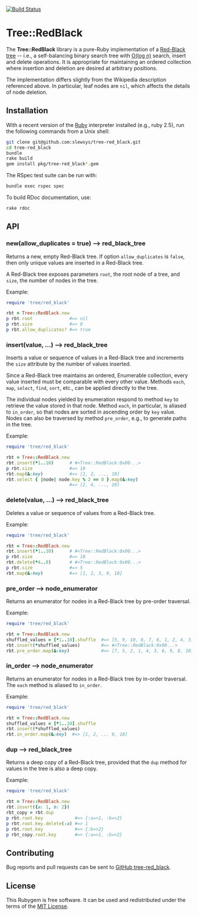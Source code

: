 [![Build Status](https://travis-ci.com/slewsys/tree-red_black.svg?branch=master)](https://travis-ci.com/slewsys/tree-red_black)

# Tree::RedBlack

The __Tree::RedBlack__ library is a pure-Ruby implementation of
a [Red-Black tree](https://en.wikipedia.org/wiki/Red–black_tree) --
i.e., a self-balancing binary search tree
with [O(log n)](https://en.wikipedia.org/wiki/Big-O_notation) search,
insert and delete operations. It is appropriate for maintaining an
ordered collection where insertion and deletion are desired at
arbitrary positions.

The implementation differs slightly from the Wikipedia description
referenced above. In particular, leaf nodes are `nil`, which affects the
details of node deletion.

## Installation
With a recent version of the [Ruby](https://www.ruby-lang.org/en/)
interpreter installed (e.g., ruby 2.5), run the following commands
from a Unix shell:

```bash
git clone git@github.com:slewsys/tree-red_black.git
cd tree-red_black
bundle
rake build
gem install pkg/tree-red_black*.gem
```

The RSpec test suite can be run with:

```bash
bundle exec rspec spec
```

To build RDoc documentation, use:

```bash
rake rdoc
```

## API

### new(allow_duplicates = true) --> red_black_tree

Returns a new, empty Red-Black tree. If option `allow_duplicates` is
`false`, then only unique values are inserted in a Red-Black tree.

A Red-Black tree exposes parameters `root`, the root node of a tree,
and `size`, the number of nodes in the tree.

Example:

```ruby
require 'tree/red_black'

rbt = Tree::RedBlack.new
p rbt.root              #=> nil
p rbt.size              #=> 0
p rbt.allow_duplicates? #=> true
```

### insert(value, ...) --> red_black_tree

Inserts a value or sequence of values in a Red-Black tree and
increments the `size` attribute by the number of values inserted.

Since a Red-Black tree maintains an ordered, Enumerable collection,
every value inserted must be comparable with every other value.
Methods `each`, `map`, `select`, `find`, `sort`, etc., can be applied
directly to the tree.

The individual nodes yielded by enumeration respond to method `key` to
retrieve the value stored in that node. Method `each`, in particular,
is aliased to `in_order`, so that nodes are sorted in ascending order
by `key` value. Nodes can also be traversed by method `pre_order`,
e.g., to generate paths in the tree.

Example:

```ruby
require 'tree/red_black'

rbt = Tree::RedBlack.new
rbt.insert(*1..10)      # #<Tree::RedBlack:0x00...>
p rbt.size              #=> 10
rbt.map(&:key)          #=> [1, 2, ..., 10]
rbt.select { |node| node.key % 2 == 0 }.map(&:key)
                        #=> [2, 4, ..., 10]
```

### delete(value, ...) --> red_black_tree

Deletes a value or sequence of values from a Red-Black tree.

Example:

```ruby
require 'tree/red_black'

rbt = Tree::RedBlack.new
rbt.insert(*1..10)      # #<Tree::RedBlack:0x00...>
p rbt.size              #=> 10
rbt.delete(*4..8)       # #<Tree::RedBlack:0x00...>
p rbt.size              #=> 5
rbt.map(&:key)          #=> [1, 2, 3, 9, 10]
```
### pre_order --> node_enumerator

Returns an enumerator for nodes in a Red-Black tree by pre-order
traversal.

Example:

```ruby
require 'tree/red_black'

rbt = Tree::RedBlack.new
shuffled_values = [*1..10].shuffle  #=> [5, 9, 10, 8, 7, 6, 1, 2, 4, 3]
rbt.insert(*shuffled_values)        #=> #<Tree::RedBlack:0x00...>
rbt.pre_order.map(&:key)            #=> [7, 5, 2, 1, 4, 3, 6, 9, 8, 10]
```

### in_order --> node_enumerator

Returns an enumerator for nodes in a Red-Black tree by in-order
traversal. The `each` method is aliased to `in_order`.

Example:

```ruby
require 'tree/red_black'

rbt = Tree::RedBlack.new
shuffled_values = [*1..10].shuffle
rbt.insert(*shuffled_values)
rbt.in_order.map(&:key)  #=> [1, 2, ... 9, 10]
```

### dup --> red_black_tree

Returns a deep copy of a Red-Black tree, provided that the `dup`
method for values in the tree is also a deep copy.

Example:

```ruby
require 'tree/red_black'

rbt = Tree::RedBlack.new
rbt.insert({a: 1, b: 2})
rbt_copy = rbt.dup
p rbt.root.key            #=> {:a=>1, :b=>2}
p rbt.root.key.delete(:a) #=> 1
p rbt.root.key            #=> {:b=>2}
p rbt_copy.root.key       #=> {:a=>1, :b=>2}
```

## Contributing

Bug reports and pull requests can be sent to
[GitHub tree-red_black](https://github.com/slewsys/tree-red_black).

## License

This Rubygem is free software. It can be used and redistributed under
the terms of the [MIT License](http://opensource.org/licenses/MIT).
